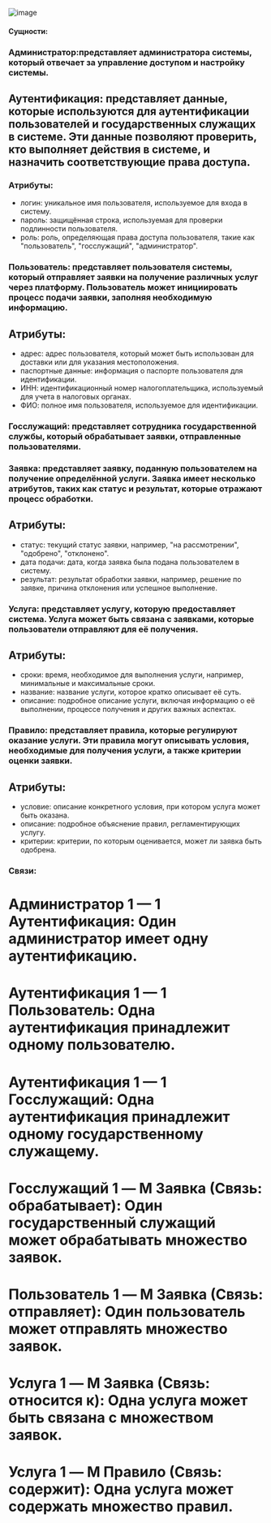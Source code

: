 ![image](https://github.com/user-attachments/assets/562a1a4f-11ff-48d6-a50d-554bdc8c3623)


#### **Сущности**:

### Администратор:представляет администратора системы, который отвечает за управление доступом и настройку системы.

    
## Аутентификация: представляет данные, которые используются для аутентификации пользователей и государственных служащих в системе. Эти данные позволяют проверить, кто выполняет действия в системе, и назначить соответствующие права доступа.

### Атрибуты: 
 - логин: уникальное имя пользователя, используемое для входа в систему.
 - пароль: защищённая строка, используемая для проверки подлинности пользователя.
 - роль: роль, определяющая права доступа пользователя, такие как "пользователь", "госслужащий", "администратор".
    
### Пользователь: представляет пользователя системы, который отправляет заявки на получение различных услуг через платформу. Пользователь может инициировать процесс подачи заявки, заполняя необходимую информацию.

## Атрибуты: 
  - адрес: адрес пользователя, который может быть использован для доставки или для указания местоположения.
  - паспортные данные: информация о паспорте пользователя для идентификации.
  - ИНН: идентификационный номер налогоплательщика, используемый для учета в налоговых органах.
  - ФИО: полное имя пользователя, используемое для идентификации.
  

### Госслужащий: представляет сотрудника государственной службы, который обрабатывает заявки, отправленные пользователями.


### Заявка: представляет заявку, поданную пользователем на получение определённой услуги. Заявка имеет несколько атрибутов, таких как статус и результат, которые отражают процесс обработки.

## Атрибуты: 
 - статус: текущий статус заявки, например, "на рассмотрении", "одобрено", "отклонено".
 - дата подачи: дата, когда заявка была подана пользователем в систему.
 - результат: результат обработки заявки, например, решение по заявке, причина отклонения или успешное выполнение.


### Услуга: представляет услугу, которую предоставляет система. Услуга может быть связана с заявками, которые пользователи отправляют для её получения.

## Атрибуты: 
 - сроки: время, необходимое для выполнения услуги, например, минимальные и максимальные сроки.
 - название: название услуги, которое кратко описывает её суть.
 - описание: подробное описание услуги, включая информацию о её выполнении, процессе получения и других важных аспектах.


### Правило: представляет правила, которые регулируют оказание услуги. Эти правила могут описывать условия, необходимые для получения услуги, а также критерии оценки заявки.

## Атрибуты: 
 - условие: описание конкретного условия, при котором услуга может быть оказана.
 - описание: подробное объяснение правил, регламентирующих услугу.
 - критерии: критерии, по которым оценивается, может ли заявка быть одобрена.


### Связи:

# Администратор 1 — 1 Аутентификация: Один администратор имеет одну аутентификацию.

# Аутентификация 1 — 1 Пользователь: Одна аутентификация принадлежит одному пользователю.

# Аутентификация 1 — 1 Госслужащий: Одна аутентификация принадлежит одному государственному служащему.

# Госслужащий 1 — M Заявка (Связь: обрабатывает): Один государственный служащий может обрабатывать множество заявок.

# Пользователь 1 — M Заявка (Связь: отправляет): Один пользователь может отправлять множество заявок.

# Услуга 1 — M Заявка (Связь: относится к): Одна услуга может быть связана с множеством заявок.

# Услуга 1 — M Правило (Связь: содержит): Одна услуга может содержать множество правил.
